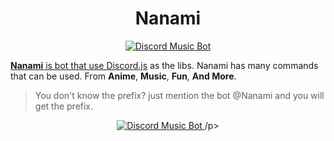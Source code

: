 <h1 align="center">Nanami</h1>

<p align="center">
<a href="https://discordbots.org/bot/428186255398797321" >
  <img src="https://discordbots.org/api/widget/status/428186255398797321.svg" alt="Discord Music Bot" />
</p>

**Nanami** is bot that use [Discord.js](https://discord.js.org/#/) as the libs. Nanami has many commands that can be used. From **Anime**, **Music**, **Fun**, **And More**.

> You don't know the prefix? just mention the bot @Nanami and you will get the prefix.

<p align="center">
  <a href="https://discordbots.org/bot/428186255398797321" >
  <img src="https://discordbots.org/api/widget/428186255398797321.svg" alt="Discord Music Bot" />
</a>
/p>

